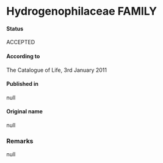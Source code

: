 Hydrogenophilaceae FAMILY
=======

#### Status
ACCEPTED

#### According to
The Catalogue of Life, 3rd January 2011

#### Published in
null

#### Original name
null

### Remarks
null